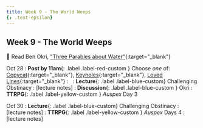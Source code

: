 ```yaml
---
title: Week 9 - The World Weeps
{: .text-epsilon}
---
```


## Week 9 - The World Weeps

📖 Read Ben Okri, ["Three Parables about Water"](/ws297y/assets/pdfs/okri_three_parables_about_water.pdf){:target="_blank"}

Oct 28
: **Post by 11am**{: .label .label-red-custom } Choose *one* of: [Copycat](https://visforvali.github.io/ws297y/prompts/#copycat){:target="_blank"}, [Keyholes](https://visforvali.github.io/ws297y/prompts/#keyholes){:target="_blank"}, [Loved Lines](https://visforvali.github.io/ws297y/prompts/#loved-lines){:target="_blank"}
  : &nbsp;
: **Lecture**{: .label .label-blue-custom} Challenging Obstinacy
  : [lecture notes]
: **Discussion**{: .label .label-blue-custom } Okri
: **TTRPG**{: .label .label-yellow-custom } *Auspex* Day 3

Oct 30
: **Lecture**{: .label .label-blue-custom} Challenging Obstinacy
  : [lecture notes]
: **TTRPG**{: .label .label-yellow-custom } *Auspex* Days 4
  : [lecture notes]